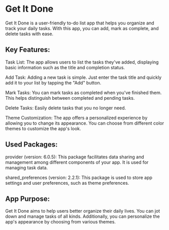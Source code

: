 # Get It Done

 Get It Done is a user-friendly to-do list app that helps you organize and track your daily tasks. With this app, you can add, mark as complete, and delete tasks with ease.

## Key Features:

Task List: The app allows users to list the tasks they've added, displaying basic information such as the title and completion status.

Add Task: Adding a new task is simple. Just enter the task title and quickly add it to your list by tapping the "Add" button.

Mark Tasks: You can mark tasks as completed when you've finished them. This helps distinguish between completed and pending tasks.

Delete Tasks: Easily delete tasks that you no longer need.

Theme Customization: The app offers a personalized experience by allowing you to change its appearance. You can choose from different color themes to customize the app's look.

## Used Packages:

provider (version: 6.0.5): This package facilitates data sharing and management among different components of your app. It is used for managing task data.

shared_preferences (version: 2.2.1): This package is used to store app settings and user preferences, such as theme preferences.

## App Purpose:
Get It Done aims to help users better organize their daily lives. You can jot down and manage tasks of all kinds. Additionally, you can personalize the app's appearance by choosing from various themes.
